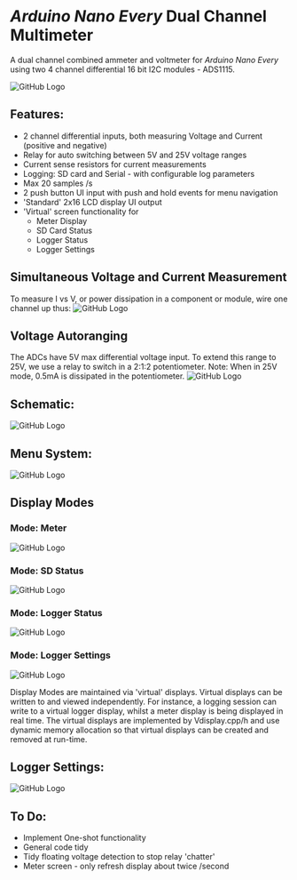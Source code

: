 # *Arduino Nano Every* Dual Channel Multimeter
A dual channel combined ammeter and voltmeter for *Arduino Nano Every* using two 4 channel differential 16 bit I2C modules - ADS1115.


![GitHub Logo](/resources/Meter.png)

## Features:
* 2 channel differential inputs, both measuring Voltage and Current (positive and negative)
* Relay for auto switching between 5V and 25V voltage ranges
* Current sense resistors for current measurements
* Logging: SD card and Serial - with configurable log parameters
* Max 20 samples /s
* 2 push button UI input with push and hold events for menu navigation
* 'Standard' 2x16 LCD display UI output
* 'Virtual' screen functionality for
  * Meter Display
  * SD Card Status
  * Logger Status
  * Logger Settings

## Simultaneous Voltage and Current Measurement
To measure I vs V, or power dissipation in a component or module, wire one channel up thus:
![GitHub Logo](/resources/IVMeasurement.png)

## Voltage Autoranging
The ADCs have 5V max differential voltage input. To extend this range to 25V, we use a relay to switch in a 2:1:2 potentiometer. Note: When in 25V mode, 0.5mA is dissipated in the potentiometer.
![GitHub Logo](/resources/PotDiv.png)

## Schematic:
![GitHub Logo](/resources/Schematic.png)

## Menu System:
![GitHub Logo](/resources/Menu.png)

## Display Modes
### Mode: Meter
![GitHub Logo](/resources/Mode_Meter.png)
### Mode: SD Status
![GitHub Logo](/resources/Mode_SD.png)
### Mode: Logger Status
![GitHub Logo](/resources/Mode_Logger.png)
### Mode: Logger Settings
![GitHub Logo](/resources/Mode_LoggerSettings.png)

Display Modes are maintained via 'virtual' displays. Virtual displays can be written to and viewed independently. For instance, a logging session can write to a virtual logger display, whilst a meter display is being displayed in real time. The virtual displays are implemented by Vdisplay.cpp/h and use dynamic memory allocation so that virtual displays can be created and removed at run-time.

## Logger Settings:
![GitHub Logo](/resources/LoggerSettings.png)

## To Do:
* Implement One-shot functionality
* General code tidy
* Tidy floating voltage detection to stop relay 'chatter'
* Meter screen - only refresh display about twice /second
